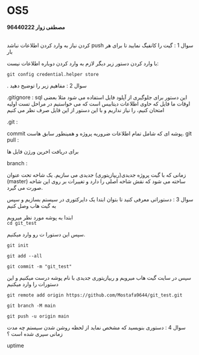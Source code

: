 # OS5
**مصطفی زوار 96440222**

<br>
کردن نیاز به وارد کردن اطلاعات نباشد push سوال 1 : گیت را کانفیگ نمایید تا برای هر بار

با وارد کردن دستور زیر دیگر لازم به وارد کردن دوباره اطلاعات نیست:
<br>

`git config credential.helper store`



. سوال 2 : مفاهیم زیر را توضیح دهید

.gitignore :
sql این دستور برای جلوگیری از آپلود فایل استفاده می شود مثلا بعضی اوقات ما فایل 
 که حاوی اطلاعات دیتابیس است که می خواستیم در مراحل تست اولیه امتحان کنیم، را نیاز نداریم و با این دستور از این قایل صرف نظر می کنیم 

.git :

commit پوشه ای که شامل تمام اطلاعات ضروریه پروژه و همینطور سابق
هاست. 
git pull :

برای دریافت اخرین ورژن فایل ها

branch :

زمانی که با گیت پروژه جدیدی(ریپازیتوری) جدیدی می سازیم. یک شاخه تحت عنوان
 (master)
ساخته می شود که نقش شاخه اصلی را دارد و تغییرات بر روی این شاخه صورت می گیرد.

سوال 3 : دستوراتی معرفی کنید تا بتوان ابتدا یک دایرکتوری در سیستم بسازیم و سپس به گیت هاب وصل کنیم

ابتدا به پوشه مورد نظر میرویم
<br>
`cd git_test`


سپس این دستورا ت رو وارد میکنیم.

```
git init

git add --all

git commit -m "git_test"
```  
سپس در سایت گیت هاب میرویم و ریپازیتوری جدیدی با نام
پوشه درست میکنیم و این دستورات را وارد میکنیم
```  
git remote add origin https://github.com/Mostafa9644/git_test.git

git branch -M main

git push -u origin main
```  
سوال 4 : دستوری بنویسید که مشخص نماید از لحظه روشن شدن سیستم چه مدت زمانی سپری شده است ؟

uptime
